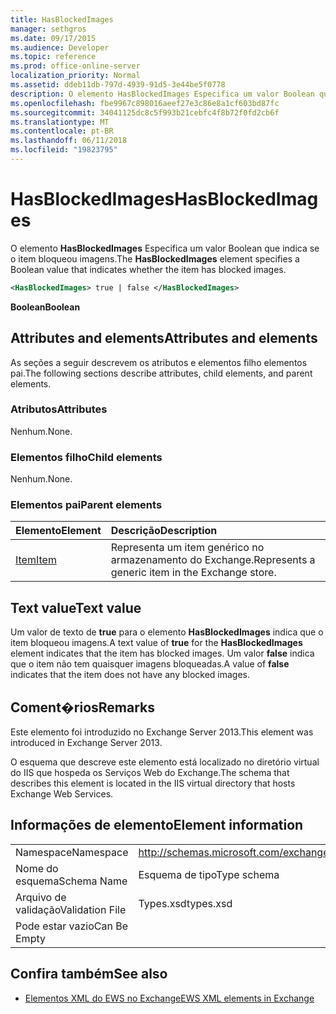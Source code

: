 ```yaml
---
title: HasBlockedImages
manager: sethgros
ms.date: 09/17/2015
ms.audience: Developer
ms.topic: reference
ms.prod: office-online-server
localization_priority: Normal
ms.assetid: ddeb11db-797d-4939-91d5-3e44be5f0778
description: O elemento HasBlockedImages Especifica um valor Boolean que indica se o item bloqueou imagens.
ms.openlocfilehash: fbe9967c898016aeef27e3c86e8a1cf603bd87fc
ms.sourcegitcommit: 34041125dc8c5f993b21cebfc4f8b72f0fd2cb6f
ms.translationtype: MT
ms.contentlocale: pt-BR
ms.lasthandoff: 06/11/2018
ms.locfileid: "19823795"
---
```

# <a name="hasblockedimages"></a><span data-ttu-id="e016e-103">HasBlockedImages</span><span class="sxs-lookup"><span data-stu-id="e016e-103">HasBlockedImages</span></span>

<span data-ttu-id="e016e-104">O elemento **HasBlockedImages** Especifica um valor Boolean que indica se o item bloqueou imagens.</span><span class="sxs-lookup"><span data-stu-id="e016e-104">The **HasBlockedImages** element specifies a Boolean value that indicates whether the item has blocked images.</span></span> 
  
```XML
<HasBlockedImages> true | false </HasBlockedImages>
```

 <span data-ttu-id="e016e-105">**Boolean**</span><span class="sxs-lookup"><span data-stu-id="e016e-105">**Boolean**</span></span>
## <a name="attributes-and-elements"></a><span data-ttu-id="e016e-106">Attributes and elements</span><span class="sxs-lookup"><span data-stu-id="e016e-106">Attributes and elements</span></span>

<span data-ttu-id="e016e-107">As seções a seguir descrevem os atributos e elementos filho elementos pai.</span><span class="sxs-lookup"><span data-stu-id="e016e-107">The following sections describe attributes, child elements, and parent elements.</span></span>
  
### <a name="attributes"></a><span data-ttu-id="e016e-108">Atributos</span><span class="sxs-lookup"><span data-stu-id="e016e-108">Attributes</span></span>

<span data-ttu-id="e016e-109">Nenhum.</span><span class="sxs-lookup"><span data-stu-id="e016e-109">None.</span></span>
  
### <a name="child-elements"></a><span data-ttu-id="e016e-110">Elementos filho</span><span class="sxs-lookup"><span data-stu-id="e016e-110">Child elements</span></span>

<span data-ttu-id="e016e-111">Nenhum.</span><span class="sxs-lookup"><span data-stu-id="e016e-111">None.</span></span>
  
### <a name="parent-elements"></a><span data-ttu-id="e016e-112">Elementos pai</span><span class="sxs-lookup"><span data-stu-id="e016e-112">Parent elements</span></span>

|<span data-ttu-id="e016e-113">**Elemento**</span><span class="sxs-lookup"><span data-stu-id="e016e-113">**Element**</span></span>|<span data-ttu-id="e016e-114">**Descrição**</span><span class="sxs-lookup"><span data-stu-id="e016e-114">**Description**</span></span>|
|:-----|:-----|
|[<span data-ttu-id="e016e-115">Item</span><span class="sxs-lookup"><span data-stu-id="e016e-115">Item</span></span>](item.md) <br/> |<span data-ttu-id="e016e-116">Representa um item genérico no armazenamento do Exchange.</span><span class="sxs-lookup"><span data-stu-id="e016e-116">Represents a generic item in the Exchange store.</span></span>  <br/> |
   
## <a name="text-value"></a><span data-ttu-id="e016e-117">Text value</span><span class="sxs-lookup"><span data-stu-id="e016e-117">Text value</span></span>

<span data-ttu-id="e016e-118">Um valor de texto de **true** para o elemento **HasBlockedImages** indica que o item bloqueou imagens.</span><span class="sxs-lookup"><span data-stu-id="e016e-118">A text value of **true** for the **HasBlockedImages** element indicates that the item has blocked images.</span></span> <span data-ttu-id="e016e-119">Um valor **false** indica que o item não tem quaisquer imagens bloqueadas.</span><span class="sxs-lookup"><span data-stu-id="e016e-119">A value of **false** indicates that the item does not have any blocked images.</span></span> 
  
## <a name="remarks"></a><span data-ttu-id="e016e-120">Coment�rios</span><span class="sxs-lookup"><span data-stu-id="e016e-120">Remarks</span></span>

<span data-ttu-id="e016e-121">Este elemento foi introduzido no Exchange Server 2013.</span><span class="sxs-lookup"><span data-stu-id="e016e-121">This element was introduced in Exchange Server 2013.</span></span>
  
<span data-ttu-id="e016e-122">O esquema que descreve este elemento está localizado no diretório virtual do IIS que hospeda os Serviços Web do Exchange.</span><span class="sxs-lookup"><span data-stu-id="e016e-122">The schema that describes this element is located in the IIS virtual directory that hosts Exchange Web Services.</span></span>
  
## <a name="element-information"></a><span data-ttu-id="e016e-123">Informações de elemento</span><span class="sxs-lookup"><span data-stu-id="e016e-123">Element information</span></span>

|||
|:-----|:-----|
|<span data-ttu-id="e016e-124">Namespace</span><span class="sxs-lookup"><span data-stu-id="e016e-124">Namespace</span></span>  <br/> |http://schemas.microsoft.com/exchange/services/2006/types  <br/> |
|<span data-ttu-id="e016e-125">Nome do esquema</span><span class="sxs-lookup"><span data-stu-id="e016e-125">Schema Name</span></span>  <br/> |<span data-ttu-id="e016e-126">Esquema de tipo</span><span class="sxs-lookup"><span data-stu-id="e016e-126">Type schema</span></span>  <br/> |
|<span data-ttu-id="e016e-127">Arquivo de validação</span><span class="sxs-lookup"><span data-stu-id="e016e-127">Validation File</span></span>  <br/> |<span data-ttu-id="e016e-128">Types.xsd</span><span class="sxs-lookup"><span data-stu-id="e016e-128">types.xsd</span></span>  <br/> |
|<span data-ttu-id="e016e-129">Pode estar vazio</span><span class="sxs-lookup"><span data-stu-id="e016e-129">Can Be Empty</span></span>  <br/> ||
   
## <a name="see-also"></a><span data-ttu-id="e016e-130">Confira também</span><span class="sxs-lookup"><span data-stu-id="e016e-130">See also</span></span>



- [<span data-ttu-id="e016e-131">Elementos XML do EWS no Exchange</span><span class="sxs-lookup"><span data-stu-id="e016e-131">EWS XML elements in Exchange</span></span>](ews-xml-elements-in-exchange.md)

